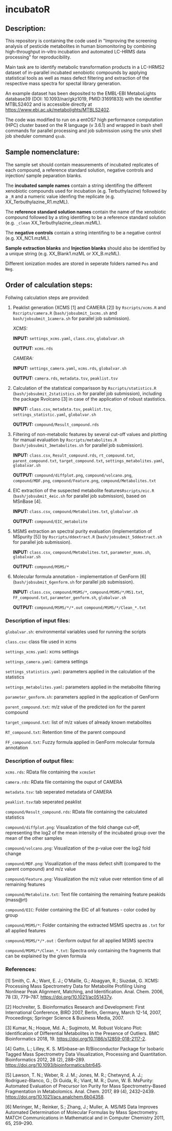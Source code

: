 # incubatoR

## Description:

This repository is containing the code used in "Improving the screening analysis of pesticide metabolites in human biomonitoring by combining high-throughput in-vitro incubation and automated LC-HRMS data processing" for reproducibility. 

Main task are to identify metabolic transformation products in a LC-HRMS2 dataset of in-parallel incubated xenobiotic compounds by applying statistical tools as well as mass defect filtering and extraction of the respective mass spectra for spectal library generation.

An example dataset has been  deposited to the EMBL-EBI MetaboLights database39 (DOI: 10.1093/nar/gkz1019, PMID:31691833) with the identifier MTBLS2402 and is accessible directly at https://www.ebi.ac.uk/metabolights/MTBLS2402.

The code was modified to run on a entOS7 high performance computation (HPC) cluster based on the R language (v 3.6.1) and wrapped in bash shell commands for parallel processing and job submission using the unix shell job sheduler command `qsub`.

## Sample nomenclature: 

The sample set should contain measurements of incubated replicates of each compound, a reference standard solution, negative controls and injection/ sample peparation blanks. 

The **incubated sample names** contain a string identifing the different xenobiotic compounds used for incubation (e.g. Terbuthylazine) followed by a `_R` and a numeric value idenfing the replicate (e.g. XX_Terbuthylazine_R1.mzML). 

The **reference standard solution names** contain the name of the xenobiotic compound followed by a sting identifing to be a reference standard solution (e.g. `_clean` XX_Terbuthylazine_clean.mzML).

The **negative controls** contain a string intentifing to be a negative control (e.g. XX_NC1.mzML).

**Sample extraction blanks** and **Injection blanks** should also be identified by a unique string (e.g. XX_Blank1.mzML or XX_B.mzML).

Different ionization modes are stored in seperate folders named `Pos` and `Neg`.

## Order of calculation steps:

Follwing calculation steps are provided:

 1. Peaklist generation (XCMS [1] and CAMERA [2]) by `Rscripts/xcms.R` and `Rscripts/camera.R` (`bash/jobsubmit_1xcms.sh` and `bash/jobsubmit_1camera.sh` for parallel job submission).
 
      *XCMS:*
      
      **INPUT:** `settings_xcms.yaml`, `class.csv`, `globalvar.sh`
      
      **OUTPUT:** `xcms.rds`
      
      *CAMERA:*
      
      **INPUT:** `settings_camera.yaml`, `xcms.rds`, `globalvar.sh`
      
      **OUTPUT:** `camera.rds`, `metadata.tsv`, `peaklist.tsv`
      
 2. Calculation of the statistical comparisson by `Rscripts/statistics.R` (`bash/jobsubmit_2statistics.sh` for parallel job submission), including the package Rvolcano [3] in case of the application of robust stastistics.
 
      **INPUT:** `class.csv`, `metadata.tsv`, `peaklist.tsv`, `settings_statistic.yaml`, `globalvar.sh`
      
      **OUTPUT:** `compound/Result_compound.rds`
      
 3. Filtering of non-metabolic features by several cut-off values and plotting for manual evaluation by `Rscripts/metabolites.R` (`bash/jobsubmit_3metabolites.sh` for parallel job submission).
 
      **INPUT:** `class.csv`, `Result_compound.rds`, `rt_compound.txt`, `parent_compound.txt`, `target_compound.txt`, `settings_metabolites.yaml`, `globalvar.sh`
      
      **OUTPUT:** `compound/diffplot.png`, `compound/volcano.png`, `compound/MDF.png`, `compound/Feature.png`, `compound/Metabolites.txt`
      
 4. EIC extraction of the suspected metabolite features`Rscripts/eic.R` (`bash/jobsubmit_4eic.sh` for parallel job submission), based on MSnBase [4].
 
      **INPUT:** `class.csv`, `compound/Metabolites.txt`, `globalvar.sh`
      
      **OUTPUT:** `compound/EIC_metabolite`
      
 5. MSMS extraction an spectral purity evaluation (implementation of MSpurity [5]) by `Rscripts/ddextract.R` (`bash/jobsubmit_5ddextract.sh` for parallel job submission).
 
      **INPUT:** `class.csv`, `compound/Metabolites.txt`, `parameter_msms.sh`, `globalvar.sh`
      
      **OUTPUT:** `compound/MSMS/*`
      
 6. Molecular formula annotation - implementation of GenForm [6]  (`bash/jobsubmit_6genform.sh` for parallel job submission).
 
     **INPUT:** `class.csv`, `compound/MSMS/*`, `compound/MSMS/*/MS1.txt`, `FF_compound.txt`, `parameter_genform.sh`, `globalvar.sh`
     
      **OUTPUT:** `compound/MSMS/*/*.out` `compound/MSMS/*/Clean_*.txt`
      
 ### Description of input files:
 
 `globalvar.sh`: environmental variables used for running the scripts
 
 `class.csv`: class file used in xcms
 
 `settings_xcms.yaml`: xcms settings
 
 `settings_camera.yaml`: camera settings
 
 `settings_statistics.yaml`: parameters applied in the calculation of the statistics
 
 `settings_metabolites.yaml`: parameters applied in the metabolite filtering
 
 `parameter_genform.sh`: parameters applied in the application of GenForm
 
 `parent_compound.txt`: m/z value of the predicted ion for the parent compound
 
 `target_compound.txt`: list of m/z values of already known metabolites
 
 `RT_compound.txt`: Retention time of the parent compound
 
 `FF_compound.txt`: Fuzzy formula applied in GenForm molecular formula annotation
 
 ### Description of output files: 
 
 `xcms.rds`: RData file containing the `xcmsSet`
 
 `camera.rds`: RData file containing the ouput of CAMERA
 
 `metadata.tsv`: tab seperated metadata of CAMERA
 
 `peaklist.tsv`:tab seperated peaklist
 
 `compound/Result_compound.rds`: RData file containing the calculated statistics
 
 `compound/diffplot.png`: Visualization of the fold change cut-off, representing the log2 of the mean intensity of the incubated group over the mean of the other samples
 
 `compound/volcano.png`: Visualization of the p-value over the log2 fold change
 
 `compound/MDF.png`: Visualization of the mass defect shift (compared to the parent compound) and m/z value
 
 `compound/Feature.png`: Visualization the m/z value over retention time of all remaining features 
 
 `compound/Metabolite.txt`: Text file containing the remaining feature peakids (mass@rt)
 
 `compound/EIC`: Folder containing the EIC of all features - color coded by group
 
 `compound/MSMS/*`: Folder containing the extracted MSMS spectra as `.txt` for all applied features
 
 `compound/MSMS/*/*.out` : Genform output for all applied MSMS spectra
 
 `compound/MSMS/*/Clean_*.txt`: Spectra only containing the fragments that can be explained by the given formula
 
 ### References:
 
 [1] Smith, C. A.; Want, E. J.; O’Maille, G.; Abagyan, R.; Siuzdak, G. XCMS: Processing Mass Spectrometry Data for Metabolite Profiling Using Nonlinear Peak Alignment, Matching, and Identification. Anal. Chem. 2006, 78 (3), 779–787. https://doi.org/10.1021/ac051437y.
 
 [2] Hochreiter, S. Bioinformatics Research and Development: First International Conference, BIRD 2007, Berlin, Germany, March 12-14, 2007, Proceedings; Springer Science & Business Media, 2007.
 
 [3] Kumar, N.; Hoque, Md. A.; Sugimoto, M. Robust Volcano Plot: Identification of Differential Metabolites in the Presence of Outliers. BMC Bioinformatics 2018, 19. https://doi.org/10.1186/s12859-018-2117-2.
 
 [4] Gatto, L.; Lilley, K. S. MSnbase-an R/Bioconductor Package for Isobaric Tagged Mass Spectrometry Data Visualization, Processing and Quantitation. Bioinformatics 2012, 28 (2), 288–289. https://doi.org/10.1093/bioinformatics/btr645.
 
 [5] Lawson, T. N.; Weber, R. J. M.; Jones, M. R.; Chetwynd, A. J.; Rodrı́guez-Blanco, G.; Di Guida, R.; Viant, M. R.; Dunn, W. B. MsPurity: Automated Evaluation of Precursor Ion Purity for Mass Spectrometry-Based Fragmentation in Metabolomics. Anal. Chem. 2017, 89 (4), 2432–2439. https://doi.org/10.1021/acs.analchem.6b04358.
 
 [6] Meringer, M.; Reinker, S.; Zhang, J.; Muller, A. MS/MS Data Improves Automated Determination of Molecular Formulas by Mass Spectrometry. MATCH Communications in Mathematical and in Computer Chemistry 2011, 65, 259–290.
